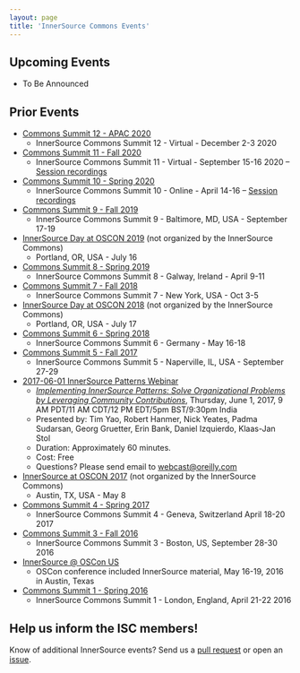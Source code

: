 ```yaml
---
layout: page
title: 'InnerSource Commons Events'
---
```


## Upcoming Events

* To Be Announced

## Prior Events

* [Commons Summit 12 - APAC 2020](http://innersourcecommons.org/events/isc-apac-dec-2020/)
   - InnerSource Commons Summit 12 - Virtual - December 2-3 2020
* [Commons Summit 11 - Fall 2020](isc-fall-2020)
   - InnerSource Commons Summit 11 - Virtual - September 15-16 2020 – <a href="https://bit.ly/3iii04O">Session recordings</a>
* [Commons Summit 10 - Spring 2020](isc-spring-2020)
   - InnerSource Commons Summit 10 - Online - April 14-16 – <a href="https://www.youtube.com/playlist?list=PLCH-i0B0otNQeYBH5QvNRBDA3CMrS9lL9">Session recordings</a>
* [Commons Summit 9 - Fall 2019](https://jacobgreen197.wixsite.com/mysite-1)
   - InnerSource Commons Summit 9 - Baltimore, MD, USA - September 17-19
* [InnerSource Day at OSCON 2019](https://conferences.oreilly.com/oscon/oscon-or-2019/public/schedule/full/innersource-day) (not organized by the InnerSource Commons)
   - Portland, OR, USA - July 16
* [Commons Summit 8 - Spring 2019](isc-spring-2019)
   - InnerSource Commons Summit 8 - Galway, Ireland - April 9-11
* [Commons Summit 7 - Fall 2018](isc-fall-2018)
    - InnerSource Commons Summit 7 - New York, USA - Oct 3-5
* [InnerSource Day at OSCON 2018](https://conferences.oreilly.com/oscon/oscon-or-2018/public/schedule/full/innersource-day.html) (not organized by the InnerSource Commons)
   - Portland, OR, USA - July 17
* [Commons Summit 6 - Spring 2018](isc-spring-2018)
    - InnerSource Commons Summit 6 - Germany - May 16-18
* [Commons Summit 5 - Fall 2017](isc-fall-2017)
    - InnerSource Commons Summit 5 - Naperville, IL, USA - September 27-29
* [2017-06-01 InnerSource Patterns Webinar](http://www.oreilly.com/pub/e/3884)
    - <em><a href="http://www.oreilly.com/pub/e/3884">Implementing InnerSource Patterns: Solve Organizational Problems by Leveraging Community Contributions</a></em>, Thursday, June 1, 2017, 9 AM PDT/11 AM CDT/12 PM EDT/5pm BST/9:30pm India
    - Presented by: Tim Yao, Robert Hanmer, Nick Yeates, Padma Sudarsan, Georg Gruetter, Erin Bank, Daniel Izquierdo, Klaas-Jan Stol
    - Duration: Approximately 60 minutes.
    - Cost: Free
    - Questions? Please send email to webcast@oreilly.com
* [InnerSource at OSCON 2017](https://web.archive.org/web/20170102075116/http://conferences.oreilly.com/oscon/oscon-tx/public/schedule/grid/public) (not organized by the InnerSource Commons)
   - Austin, TX, USA - May 8
* [Commons Summit 4 - Spring 2017](isc-spring-2017)
    - InnerSource Commons Summit 4 - Geneva, Switzerland April 18-20 2017
* [Commons Summit 3 - Fall 2016](isc-fall-2016)
    - InnerSource Commons Summit 3 - Boston, US, September 28-30 2016
* [InnerSource @ OSCon US](oscon-us-2016)
    - OSCon conference included InnerSource material, May 16-19, 2016 in Austin, Texas
* [Commons Summit 1 - Spring 2016](isc-spring-2016)
    - InnerSource Commons Summit 1 - London, England, April 21-22 2016

## Help us inform the ISC members!
Know of additional InnerSource events? Send us a [pull request](https://github.com/InnerSourceCommons/innersourcecommons.org/pulls) or open an [issue](https://github.com/InnerSourceCommons/innersourcecommons.org/issues).
